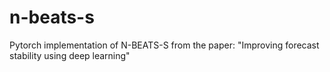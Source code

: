 # n-beats-s
Pytorch implementation of N-BEATS-S from the paper: "Improving forecast stability using deep learning"
